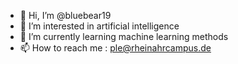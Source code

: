 - 👋 Hi, I’m @bluebear19
- 👀 I’m interested in artificial intelligence
- 🌱 I’m currently learning machine learning methods
- 📫 How to reach me : ple@rheinahrcampus.de
